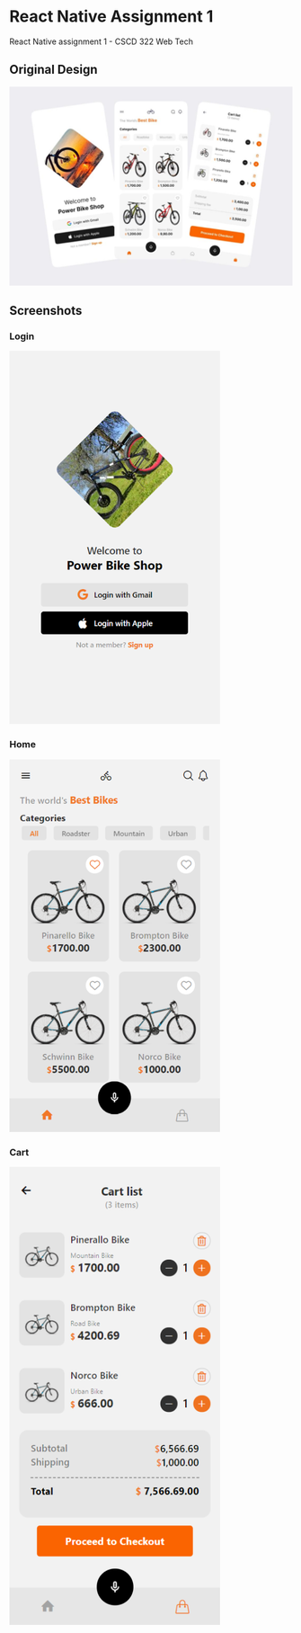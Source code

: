 # React Native Assignment 1

React Native assignment 1 - CSCD 322 Web Tech

## Original Design
<img src='./screenshots/power-bike-shop.jpg' width=800 alt='Original ecommerce shop design'>

## Screenshots

### Login
<img src='./screenshots/login_screen.png' width=375 alt='Screenshot of Login screen'>

### Home
<img src='./screenshots/home_screen.png' width=375 alt='Screenshot of Home screen'>

### Cart
<img src='./screenshots/cart_screen.png' width=375 alt='Screenshot of Cart screen'>